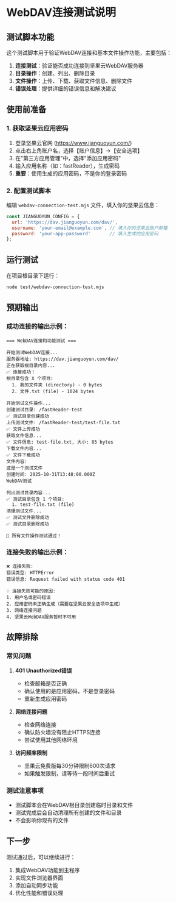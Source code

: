 # WebDAV连接测试说明

## 测试脚本功能

这个测试脚本用于验证WebDAV连接和基本文件操作功能，主要包括：

1. **连接测试**：验证能否成功连接到坚果云WebDAV服务器
2. **目录操作**：创建、列出、删除目录
3. **文件操作**：上传、下载、获取文件信息、删除文件
4. **错误处理**：提供详细的错误信息和解决建议

## 使用前准备

### 1. 获取坚果云应用密码

1. 登录坚果云官网 (https://www.jianguoyun.com/)
2. 点击右上角账户名，选择【账户信息】→【安全选项】
3. 在"第三方应用管理"中，选择"添加应用密码"
4. 输入应用名称（如：fastReader），生成密码
5. **重要**：使用生成的应用密码，不是你的登录密码

### 2. 配置测试脚本

编辑 `webdav-connection-test.mjs` 文件，填入你的坚果云信息：

```javascript
const JIANGUOYUN_CONFIG = {
  url: 'https://dav.jianguoyun.com/dav/',
  username: 'your-email@example.com', // 填入你的坚果云账户邮箱
  password: 'your-app-password'       // 填入生成的应用密码
};
```

## 运行测试

在项目根目录下运行：

```bash
node test/webdav-connection-test.mjs
```

## 预期输出

### 成功连接的输出示例：
```
=== WebDAV连接和功能测试 ===

开始测试WebDAV连接...
服务器地址: https://dav.jianguoyun.com/dav/
正在获取根目录内容...
✅ 连接成功！
根目录包含 X 个项目:
  1. 我的文件夹 (directory) - 0 bytes
  2. 文件.txt (file) - 1024 bytes

开始测试文件操作...
创建测试目录: /fastReader-test
✅ 测试目录创建成功
上传测试文件: /fastReader-test/test-file.txt
✅ 文件上传成功
获取文件信息...
✅ 文件信息: test-file.txt, 大小: 85 bytes
下载文件内容...
✅ 文件下载成功
文件内容:
这是一个测试文件
创建时间: 2025-10-31T13:48:00.000Z
WebDAV测试

列出测试目录内容...
✅ 测试目录包含 1 个项目:
  1. test-file.txt (file)
清理测试文件...
✅ 测试文件删除成功
✅ 测试目录删除成功

🎉 所有文件操作测试通过！
```

### 连接失败的输出示例：
```
❌ 连接失败:
错误类型: HTTPError
错误信息: Request failed with status code 401

💡 连接失败可能的原因:
1. 用户名或密码错误
2. 应用密码未正确生成（需要在坚果云安全选项中生成）
3. 网络连接问题
4. 坚果云WebDAV服务暂时不可用
```

## 故障排除

### 常见问题

1. **401 Unauthorized错误**
   - 检查邮箱是否正确
   - 确认使用的是应用密码，不是登录密码
   - 重新生成应用密码

2. **网络连接问题**
   - 检查网络连接
   - 确认防火墙没有阻止HTTPS连接
   - 尝试使用其他网络环境

3. **访问频率限制**
   - 坚果云免费版每30分钟限制600次请求
   - 如果触发限制，请等待一段时间后重试

### 测试注意事项

- 测试脚本会在WebDAV根目录创建临时目录和文件
- 测试完成后会自动清理所有创建的文件和目录
- 不会影响你现有的文件

## 下一步

测试通过后，可以继续进行：
1. 集成WebDAV功能到主程序
2. 实现文件浏览器界面
3. 添加自动同步功能
4. 优化性能和错误处理
